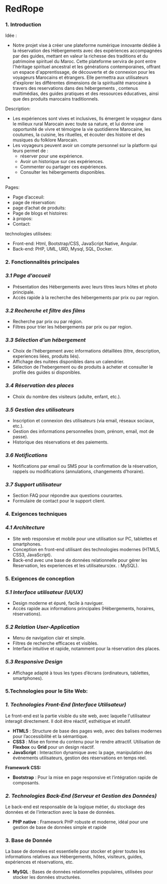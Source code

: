 # RedRope

### 1. Introduction

Idée :

- Notre projet vise à créer une plateforme numérique innovante dédiée à la réservation des Hébergements avec des expériences accompagnées par des guides, mettant en valeur la richesse des traditions et du patrimoine spirituel du Maroc. Cette plateforme servira de pont entre l'héritage spirituel ancestral et les générations contemporaines, offrant un espace d'apprentissage, de découverte et de connexion pour les voyageurs Marocains et étrangers. Elle permettra aux utilisateurs d'explorer les différentes dimensions de la spiritualité marocaine à travers des reservations dans des hébergements , contenus multimédias, des guides pratiques et des ressources éducatives, ainsi que des produits marocains traditionnels.

Description:

- Les expériences sont vives et inclusives, Ils émergent le voyageur dans le milieux rural Marocain avec toute sa nature, et lui donne une opportunité de vivre et témoigne la vie quotidienne Marocaine, les coutumes, la cuisine, les rituelles, et écouter des histoire et des musiques du folklore Marocain.
- Les voyageurs peuvent avoir un compte personnel sur la platform qui leurs permet de :
    - réserver pour une expérience.
    - Avoir un historique sur ces expériences.
    - Commenter ou partager ces expériences.
    - Consulter les hébergements disponibles.
- 

Pages:

- Page d’acceuil:
- page de réservation:
- page d’achat de produits:
- Page de blogs et histoires:
- à propos:
- Contact:

technologies utilisées:

- Front-end: Html, Bootstrap/CSS, JavaScript Native, Angular.
- Back-end: PHP, UML, URD, Mysql, SQL, Docker.

### 2. **Fonctionnalités principales**

### *3.1 **Page d’accueil***

- Présentation des Hébergements avec leurs titres leurs hôtes et photo principale.
- Accès rapide à la recherche des hébergements par prix ou par region.

### *3.2 **Recherche et filtre des films***

- Recherche par prix ou par région.
- Filtres pour trier les hébergements par prix ou par region.

### *3.3 **Sélection d’un hébergement***

- Choix de l’hébergement avec informations détaillées (titre, description, experiences liées, produits liés).
- Affichage des nuitées disponibles dans un calendrier.
- Sélection de l’hebergement ou de produits à acheter et consulter le profile des guides si disponibles.

### *3.4 **Réservation des places***

- Choix du nombre des visiteurs (adulte, enfant, etc.).

### *3.5 **Gestion des utilisateurs***

- Inscription et connexion des utilisateurs (via email, réseaux sociaux, etc.).
- Gestion des informations personnelles (nom, prénom, email, mot de passe).
- Historique des réservations et des paiements.

### *3.6 **Notifications***

- Notifications par email ou SMS pour la confirmation de la réservation, rappels ou modifications (annulations, changements d’horaire).

### *3.7 **Support utilisateur***

- Section FAQ pour répondre aux questions courantes.
- Formulaire de contact pour le support client.

### 4. **Exigences techniques**

### *4.1 **Architecture***

- Site web responsive et mobile pour une utilisation sur PC, tablettes et smartphones.
- Conception en front-end utilisant des technologies modernes (HTML5, CSS3, JavaScript).
- Back-end avec une base de données relationnelle pour gérer les Reservation, les experiences et les utilisateurs(ex. : MySQL).

### 5. **Exigences de conception**

### *5.1 **Interface utilisateur (UI/UX)***

- Design moderne et épuré, facile à naviguer.
- Accès rapide aux informations principales (Hébergements, horaires, réservations).

### *5.2 **Relation User-Application***

- Menu de navigation clair et simple.
- Filtres de recherche efficaces et visibles.
- Interface intuitive et rapide, notamment pour la réservation des places.

### *5.3 **Responsive Design***

- Affichage adapté à tous les types d’écrans (ordinateurs, tablettes, smartphones).

### 5.Technologies pour le Site Web:

### *1. **Technologies Front-End (Interface Utilisateur)***

Le front-end est la partie visible du site web, avec laquelle l'utilisateur interagit directement. Il doit être réactif, esthétique et intuitif.

- **HTML5** : Structure de base des pages web, avec des balises modernes pour l’accessibilité et la sémantique.
- **CSS3** : Mise en forme du contenu pour le rendre attractif. Utilisation de **Flexbox** ou **Grid** pour un design réactif.
- **JavaScript** : Interaction dynamique avec la page, manipulation des événements utilisateurs, gestion des réservations en temps réel.

**Framework CSS:**

- **Bootstrap** : Pour la mise en page responsive et l’intégration rapide de composants.

### *2. **Technologies Back-End (Serveur et Gestion des Données)***

Le back-end est responsable de la logique métier, du stockage des données et de l'interaction avec la base de données.

- **PHP native** : Framework PHP robuste et moderne, idéal pour une gestion de base de données simple et rapide

### 3. **Base de Donnée**

La base de données est essentielle pour stocker et gérer toutes les informations relatives aux Hébergements, hôtes, visiteurs, guides, expériences et réservations, etc.

- **MySQL**  : Bases de données relationnelles populaires, utilisées pour stocker les données structurées.
